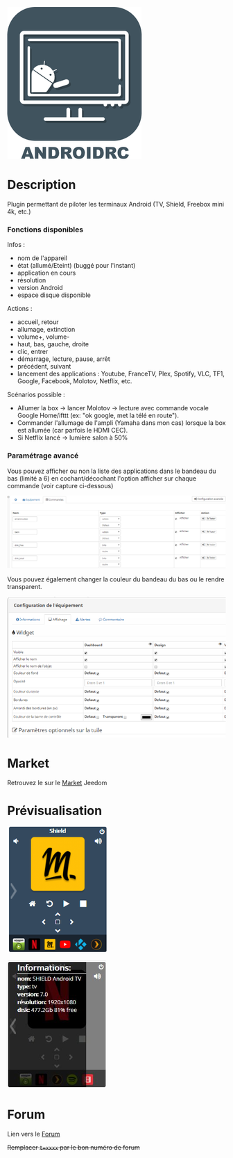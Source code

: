 ![icon](../images/AndroidRemoteControl_icon.png)
# Description

Plugin permettant de piloter les terminaux Android (TV, Shield, Freebox mini 4k, etc.)

### Fonctions disponibles
Infos :
* nom de l'appareil
* état (allumé/Eteint) (buggé pour l'instant)
* application en cours
* résolution
* version Android
* espace disque disponible

Actions :
* accueil, retour
* allumage, extinction
* volume+, volume-
* haut, bas, gauche, droite
* clic, entrer
* démarrage, lecture, pause, arrêt
* précédent, suivant
* lancement des applications : Youtube, FranceTV, Plex, Spotify, VLC, TF1, Google, Facebook, Molotov, Netflix, etc.


Scénarios possible :
* Allumer la box -> lancer Molotov -> lecture avec commande vocale Google Home/ifttt (ex: "ok google, met la télé en route").
* Commander l'allumage de l'ampli (Yamaha dans mon cas) lorsque la box est allumée (car parfois le HDMI CEC).
* Si Netflix lancé -> lumière salon à 50%

### Paramétrage avancé
Vous pouvez afficher ou non la liste des applications dans le bandeau du bas (limité a 6) en cochant/décochant l'option afficher sur chaque commande (voir capture ci-dessous)

![Screenshot3](../images/Screenshot3.png)

Vous pouvez également changer la couleur du bandeau du bas ou le rendre transparent.

![Screenshot4](../images/Screenshot4.png)


# Market

Retrouvez le sur le [Market](https://www.jeedom.com/market/index.php?v=d&p=market&type=plugin&&name=Plugin) Jeedom

# Prévisualisation

![screenshot1](../images/screenshot1.png)

![Screenshot2](../images/Screenshot2.png)

# Forum

Lien vers le [Forum](https://www.jeedom.com/forum/viewtopic.php?t=34154)

~~Remplacer `t=xxxx` par le bon numéro de forum~~
